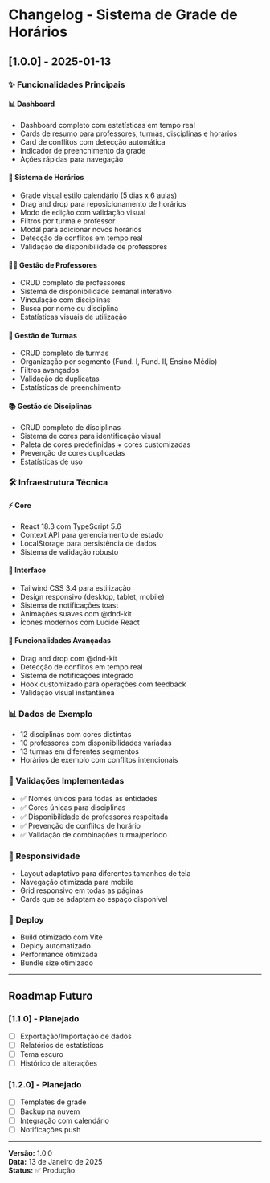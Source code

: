 # Changelog - Sistema de Grade de Horários

## [1.0.0] - 2025-01-13

### ✨ Funcionalidades Principais

#### 📊 Dashboard
- Dashboard completo com estatísticas em tempo real
- Cards de resumo para professores, turmas, disciplinas e horários
- Card de conflitos com detecção automática
- Indicador de preenchimento da grade
- Ações rápidas para navegação

#### 📅 Sistema de Horários
- Grade visual estilo calendário (5 dias x 6 aulas)
- Drag and drop para reposicionamento de horários
- Modo de edição com validação visual
- Filtros por turma e professor
- Modal para adicionar novos horários
- Detecção de conflitos em tempo real
- Validação de disponibilidade de professores

#### 👨‍🏫 Gestão de Professores
- CRUD completo de professores
- Sistema de disponibilidade semanal interativo
- Vinculação com disciplinas
- Busca por nome ou disciplina
- Estatísticas visuais de utilização

#### 🏫 Gestão de Turmas
- CRUD completo de turmas
- Organização por segmento (Fund. I, Fund. II, Ensino Médio)
- Filtros avançados
- Validação de duplicatas
- Estatísticas de preenchimento

#### 📚 Gestão de Disciplinas
- CRUD completo de disciplinas
- Sistema de cores para identificação visual
- Paleta de cores predefinidas + cores customizadas
- Prevenção de cores duplicadas
- Estatísticas de uso

### 🛠️ Infraestrutura Técnica

#### ⚡ Core
- React 18.3 com TypeScript 5.6
- Context API para gerenciamento de estado
- LocalStorage para persistência de dados
- Sistema de validação robusto

#### 🎨 Interface
- Tailwind CSS 3.4 para estilização
- Design responsivo (desktop, tablet, mobile)
- Sistema de notificações toast
- Animações suaves com @dnd-kit
- Ícones modernos com Lucide React

#### 🔧 Funcionalidades Avançadas
- Drag and drop com @dnd-kit
- Detecção de conflitos em tempo real
- Sistema de notificações integrado
- Hook customizado para operações com feedback
- Validação visual instantânea

### 📊 Dados de Exemplo
- 12 disciplinas com cores distintas
- 10 professores com disponibilidades variadas
- 13 turmas em diferentes segmentos
- Horários de exemplo com conflitos intencionais

### 🎯 Validações Implementadas
- ✅ Nomes únicos para todas as entidades
- ✅ Cores únicas para disciplinas
- ✅ Disponibilidade de professores respeitada
- ✅ Prevenção de conflitos de horário
- ✅ Validação de combinações turma/período

### 📱 Responsividade
- Layout adaptativo para diferentes tamanhos de tela
- Navegação otimizada para mobile
- Grid responsivo em todas as páginas
- Cards que se adaptam ao espaço disponível

### 🚀 Deploy
- Build otimizado com Vite
- Deploy automatizado
- Performance otimizada
- Bundle size otimizado

---

## Roadmap Futuro

### [1.1.0] - Planejado
- [ ] Exportação/Importação de dados
- [ ] Relatórios de estatísticas
- [ ] Tema escuro
- [ ] Histórico de alterações

### [1.2.0] - Planejado
- [ ] Templates de grade
- [ ] Backup na nuvem
- [ ] Integração com calendário
- [ ] Notificações push

---

**Versão:** 1.0.0  
**Data:** 13 de Janeiro de 2025  
**Status:** ✅ Produção